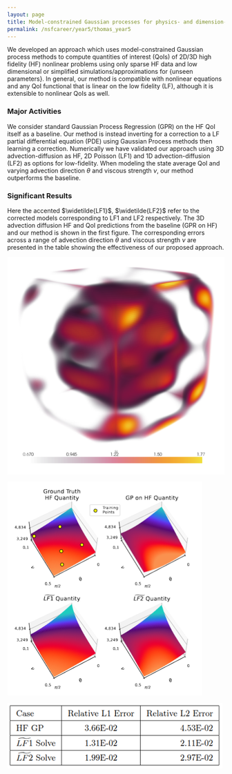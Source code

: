 ```yaml
---
layout: page
title: Model-constrained Gaussian processes for physics- and dimension-reduction of PDEs
permalink: /nsfcareer/year5/thomas_year5
---
```


We developed an approach which uses model-constrained Gaussian process methods to compute quantities of interest (QoIs) of 2D/3D high fidelity (HF) nonlinear problems using only sparse HF data and low dimensional or simplified simulations/approximations for {unseen parameters}. In general, our method is compatible with nonlinear equations and any QoI functional that is linear on the low fidelity (LF), although it is extensible to nonlinear QoIs as well. 

### Major Activities

We consider standard Gaussian Process Regression (GPR) on the HF QoI itself as a baseline. Our method is instead inverting for a correction to a LF partial differential equation (PDE) using Gaussian Process methods then learning a correction. Numerically we have validated our approach using 3D advection-diffusion as HF, 2D Poisson (LF1) and 1D advection-diffusion (LF2) as options for low-fidelity. When modeling the state average QoI and varying advection direction $\theta$ and viscous strength $\nu$, our method outperforms the baseline.

### Significant Results
Here the accented $\widetilde{LF1}$, $\widetilde{LF2}$ refer to the corrected models corresponding to LF1 and LF2 respectively. The 3D advection diffusion HF and QoI predictions from the baseline (GPR on HF) and our method is shown in the first figure. The corresponding errors across a range of advection direction $\theta$ and viscous strength $\nu$ are presented in the table showing the effectiveness of our proposed approach.

![image](/assets/figures/tscott/ornl_fig1.png)

![image2](/assets/figures/tscott/ornl_fig2.png)

![image2](/assets/figures/tscott/ornl_table.png)

